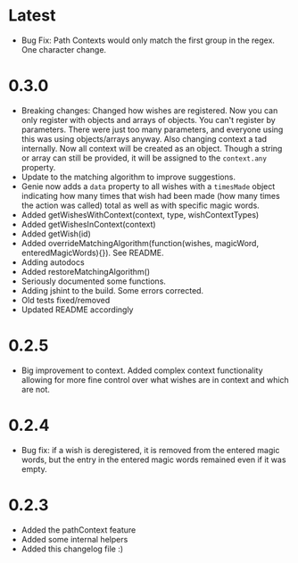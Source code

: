 # Latest

 - Bug Fix: Path Contexts would only match the first group in the regex. One character change.

# 0.3.0

 - Breaking changes: Changed how wishes are registered. Now you
 can only register with objects and arrays of objects. You can't
 register by parameters. There were just too many parameters,
 and everyone using this was using objects/arrays anyway.
 Also changing context a tad internally. Now all context will
 be created as an object. Though a string or array can still
 be provided, it will be assigned to the `context.any` property.
 - Update to the matching algorithm to improve suggestions.
 - Genie now adds a `data` property to all wishes with a
 `timesMade` object indicating how many times that wish had
 been made (how many times the action was called) total as well
 as with specific magic words.
 - Added getWishesWithContext(context, type, wishContextTypes)
 - Added getWishesInContext(context)
 - Added getWish(id)
 - Added overrideMatchingAlgorithm(function(wishes, magicWord, enteredMagicWords){}).
 See README.
 - Adding autodocs
 - Added restoreMatchingAlgorithm()
 - Seriously documented some functions.
 - Adding jshint to the build. Some errors corrected.
 - Old tests fixed/removed
 - Updated README accordingly

# 0.2.5

 - Big improvement to context. Added complex context functionality
 allowing for more fine control over what wishes are in context and
 which are not. 

# 0.2.4

 - Bug fix: if a wish is deregistered, it is removed from the entered
 magic words, but the entry in the entered magic words remained even
 if it was empty.

# 0.2.3

 - Added the pathContext feature
 - Added some internal helpers
 - Added this changelog file :)